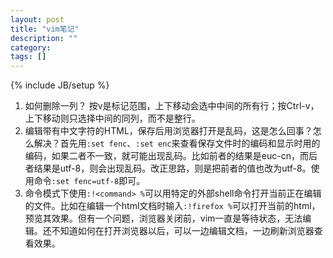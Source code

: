 ```yaml
---
layout: post
title: "vim笔记"
description: ""
category: 
tags: []
---
```

{% include JB/setup %}

1. 如何删除一列？ 按v是标记范围，上下移动会选中中间的所有行；按Ctrl-v，上下移动则只选择中间的同列，而不是整行。
2. 编辑带有中文字符的HTML，保存后用浏览器打开是乱码，这是怎么回事？怎么解决？首先用`:set fenc`、`:set enc`来查看保存文件时的编码和显示时用的编码，如果二者不一致，就可能出现乱码。比如前者的结果是euc-cn，而后者结果是utf-8，则会出现乱码。改正思路，则是把前者的值也改为utf-8。使用命令`:set fenc=utf-8`即可。
3. 命令模式下使用`:!<command> %`可以用特定的外部shell命令打开当前正在编辑的文件。比如在编辑一个html文档时输入`:!firefox %`可以打开当前的html，预览其效果。但有一个问题，浏览器关闭前，vim一直是等待状态，无法编辑。还不知道如何在打开浏览器以后，可以一边编辑文档，一边刷新浏览器查看效果。